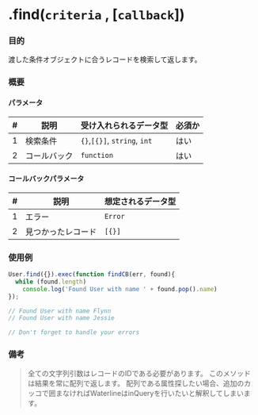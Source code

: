 # .find(`criteria` , [`callback`])
### 目的
渡した条件オブジェクトに合うレコードを検索して返します。

### 概要
#### パラメータ

| # | 説明          | 受け入れられるデータ型           | 必須か |
|---|---------------------|---------------------|------------|
| 1 |    検索条件   | `{}`,`[{}]`, `string`, `int`  | はい |
| 2 |     コールバック        | `function`          | はい        |

#### コールバックパラメータ

| # | 説明              | 想定されるデータ型 |
|---|---------------------|---------------------|
| 1 |  エラー              | `Error`             |
| 2 |  見つかったレコード    | `[{}]`        |

### 使用例

```javascript
User.find({}).exec(function findCB(err, found){
  while (found.length)
    console.log('Found User with name ' + found.pop().name)
});

// Found User with name Flynn
// Found User with name Jessie

// Don't forget to handle your errors

```
### 備考
> 全ての文字列引数はレコードのIDである必要があります。
> このメソッドは結果を常に配列で返します。
> 配列である属性探したい場合、追加のカッコで囲まなければWaterlineはinQueryを行いたいと解釈してしまいます。




<docmeta name="uniqueID" value="find816978">
<docmeta name="methodType" value="mcm">
<docmeta name="importance" value="10">
<docmeta name="displayName" value=".find()">

